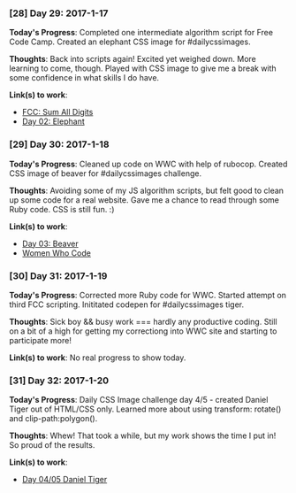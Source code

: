 ### [28] Day 29: 2017-1-17

**Today's Progress**: Completed one intermediate algorithm script for Free Code Camp. Created an elephant CSS image for #dailycssimages.

**Thoughts**: Back into scripts again! Excited yet weighed down. More learning to come, though. Played with CSS image to give me a break with some confidence in what skills I do have.

**Link(s) to work**:
* [FCC: Sum All Digits](https://github.com/digilou/freecodecamp/blob/master/intermediate-algorithms/sum-all-numbers.js)
* [Day 02: Elephant](http://codepen.io/digilou/full/QdGQvr/)

### [29] Day 30: 2017-1-18

**Today's Progress**: Cleaned up code on WWC with help of rubocop. Created CSS image of beaver for #dailycssimages challenge.

**Thoughts**: Avoiding some of my JS algorithm scripts, but felt good to clean up some code for a real website. Gave me a chance to read through some Ruby code. CSS is still fun. :)

**Link(s) to work**:
* [Day 03: Beaver](http://codepen.io/digilou/full/pRRNVO/)
* [Women Who Code](https://womenwhocode.com)

### [30] Day 31: 2017-1-19

**Today's Progress**: Corrected more Ruby code for WWC. Started attempt on third FCC scripting. Inititated codepen for #dailycssimages tiger.

**Thoughts**: Sick boy && busy work === hardly any productive coding. Still on a bit of a high for getting my correctiong into WWC site and starting to participate more!

**Link(s) to work**:
No real progress to show today.

### [31] Day 32: 2017-1-20

**Today's Progress**: Daily CSS Image challenge day 4/5 - created Daniel Tiger out of HTML/CSS only. Learned more about using transform: rotate() and clip-path:polygon().

**Thoughts**: Whew! That took a while, but my work shows the time I put in! So proud of the results.

**Link(s) to work**:
* [Day 04/05 Daniel Tiger](http://codepen.io/digilou/full/ygMMmX/)
